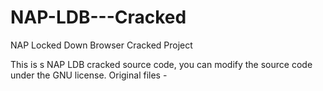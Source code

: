 # NAP-LDB---Cracked

 NAP Locked Down Browser Cracked Project
 
 This is s NAP LDB cracked source code, you can modify the source code under the GNU license.
 Original files - 

